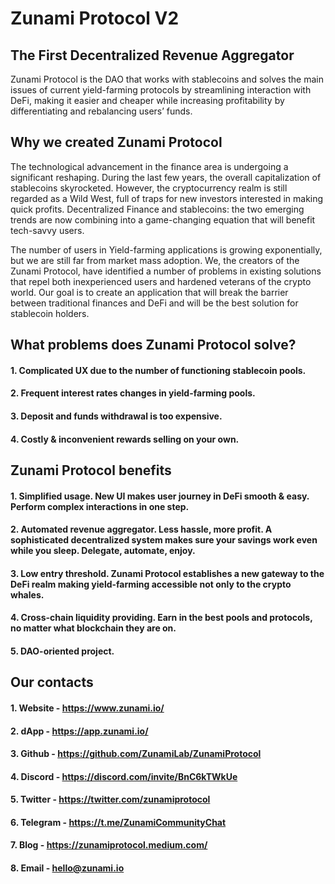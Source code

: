 # Zunami Protocol V2

## The First Decentralized Revenue Aggregator

Zunami Protocol is the DAO that works with stablecoins and solves the main issues of current yield-farming protocols by streamlining interaction with DeFi, making it easier and cheaper while increasing profitability by differentiating and rebalancing users’ funds.

## Why we created Zunami Protocol

The technological advancement in the finance area is undergoing a significant reshaping. During the last few years, the overall capitalization of stablecoins skyrocketed. However, the cryptocurrency realm is still regarded as a Wild West, full of traps for new investors interested in making quick profits. Decentralized Finance and stablecoins: the two emerging trends are now combining into a game-changing equation that will benefit tech-savvy users.

The number of users in Yield-farming applications is growing exponentially, but we are still far from market mass adoption. We, the creators of the Zunami Protocol, have identified a number of problems in existing solutions that repel both inexperienced users and hardened veterans of the crypto world. Our goal is to create an application that will break the barrier between traditional finances and DeFi and will be the best solution for stablecoin holders.

## What problems does Zunami Protocol solve?

#### 1. Complicated UX due to the number of functioning stablecoin pools.
#### 2. Frequent interest rates changes in yield-farming pools.
#### 3. Deposit and funds withdrawal is too expensive.
#### 4. Costly & inconvenient rewards selling on your own.

## Zunami Protocol benefits

#### 1. Simplified usage. New UI makes user journey in DeFi smooth & easy. Perform complex interactions in one step.
#### 2. Automated revenue aggregator. Less hassle, more profit. A sophisticated decentralized system makes sure your savings work even while you sleep. Delegate, automate, enjoy.
#### 3. Low entry threshold. Zunami Protocol establishes a new gateway to the DeFi realm making yield-farming accessible not only to the crypto whales.
#### 4. Cross-chain liquidity providing. Earn in the best pools and protocols, no matter what blockchain they are on.
#### 5. DAO-oriented project.

## Our contacts

#### 1. Website - https://www.zunami.io/

#### 2. dApp - https://app.zunami.io/

#### 3. Github - https://github.com/ZunamiLab/ZunamiProtocol

#### 4. Discord - https://discord.com/invite/BnC6kTWkUe

#### 5. Twitter - https://twitter.com/zunamiprotocol

#### 6. Telegram - https://t.me/ZunamiCommunityChat

#### 7. Blog - https://zunamiprotocol.medium.com/

#### 8. Email - hello@zunami.io
